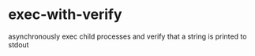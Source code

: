 # exec-with-verify
asynchronously exec child processes and verify that a string is printed to stdout
